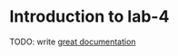 # Introduction to lab-4

TODO: write [great documentation](http://jacobian.org/writing/what-to-write/)
